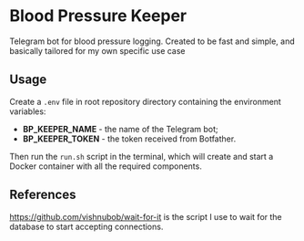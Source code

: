 # Blood Pressure Keeper
Telegram bot for blood pressure logging.
Created to be fast and simple, and basically tailored for my own specific use case

## Usage
Create a `.env` file in root repository directory containing the environment variables:
- **BP_KEEPER_NAME** - the name of the Telegram bot;
- **BP_KEEPER_TOKEN** - the token received from Botfather.

Then run the `run.sh` script in the terminal, which will create and start a Docker container with all the required components.

## References
https://github.com/vishnubob/wait-for-it is the script I use to wait for the database to start accepting connections.
